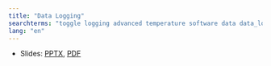 ```yaml
---
title: "Data Logging"
searchterms: "toggle logging advanced temperature software data data_logging live_data_logging remote_data_logging brick_data_logging temperature_sensor autonomous_data_logging data_logging_block rotation_sensor"
lang: "en"
---
```

 <ul>
 <li class="ng-binding">Slides:
 <a href="translations/en-us/advanced/MenuSystem.pptx">PPTX</a>,
 <a href="translations/en-us/advanced/MenuSystem.pdf">PDF</a>
 </li>
 </ul>
